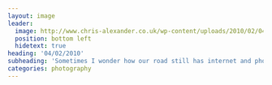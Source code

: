 ```yaml
---
layout: image
leader:
  image: http://www.chris-alexander.co.uk/wp-content/uploads/2010/02/040210.jpg
  position: bottom left
  hidetext: true
heading: '04/02/2010'
subheading: 'Sometimes I wonder how our road still has internet and phone services'
categories: photography
---
```

